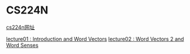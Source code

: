 # CS224N

[cs224n网址](http://web.stanford.edu/class/cs224n/)

[lecture01 : Introduction and Word Vectors](./lecture01/lecture01.md)
[lecture02 : Word Vectors 2 and Word Senses](./lecture02/lecture02.md)



